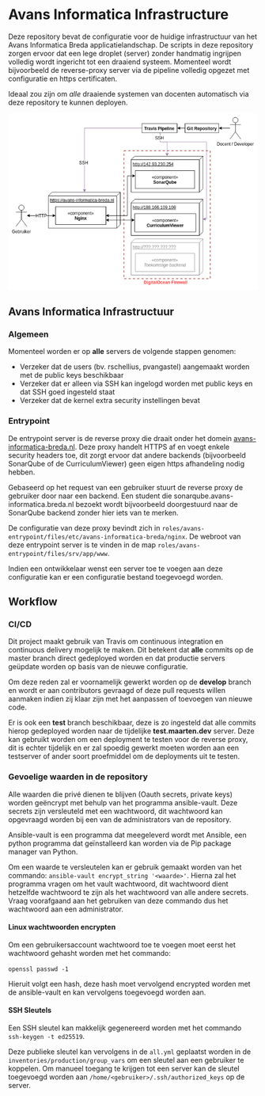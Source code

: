 # Avans Informatica Infrastructure

Deze repository bevat de configuratie voor de huidige infrastructuur van het Avans Informatica Breda 
applicatielandschap. De scripts in deze repository zorgen ervoor dat een lege droplet (server)
zonder handmatig ingrijpen volledig wordt ingericht tot een draaiend systeem. Momenteel wordt
bijvoorbeeld de reverse-proxy server via de pipeline volledig opgezet met configuratie
en https certificaten.

Ideaal zou zijn om _alle_ draaiende systemen van docenten automatisch via deze repository
te kunnen deployen.

![Infrastructuur diagram](docs/Avans_Infrastructure_Diagram.png?raw=true "Infrastructuur Diagram")

## Avans Informatica Infrastructuur

### Algemeen

Momenteel worden er op **alle** servers de volgende stappen genomen:
- Verzeker dat de users (bv. rschellius, pvangastel) aangemaakt worden met de public keys beschikbaar
- Verzeker dat er alleen via SSH kan ingelogd worden met public keys en dat SSH goed ingesteld staat
- Verzeker dat de kernel extra security instellingen bevat

### Entrypoint

De entrypoint server is de reverse proxy die draait onder het domein [avans-informatica-breda.nl](https://avans-informatica-breda.nl).
Deze proxy handelt HTTPS af en voegt enkele security headers toe, dit zorgt ervoor
dat andere backends (bijvoorbeeld SonarQube of de CurriculumViewer) geen eigen https
afhandeling nodig hebben.

Gebaseerd op het request van een gebruiker stuurt de reverse proxy
de gebruiker door naar een backend. Een student die 
sonarqube.avans-informatica.breda.nl bezoekt wordt bijvoorbeeld doorgestuurd naar de SonarQube backend
zonder hier iets van te merken. 

De configuratie van deze proxy bevindt zich in `roles/avans-entrypoint/files/etc/avans-informatica-breda/nginx`.
De webroot van deze entrypoint server is te vinden in de map `roles/avans-entrypoint/files/srv/app/www`.

Indien een ontwikkelaar wenst een server toe te voegen aan deze configuratie kan er een configuratie bestand
toegevoegd worden.

## Workflow

### CI/CD

Dit project maakt gebruik van Travis om continuous integration en continuous delivery
mogelijk te maken. Dit betekent dat **alle** commits op de master branch direct
gedeployed worden en dat productie servers geüpdate worden op basis van de
nieuwe configuratie.

Om deze reden zal er voornamelijk gewerkt worden op de **develop** branch en wordt er aan
contributors gevraagd of deze pull requests willen aanmaken indien zij klaar zijn
met het aanpassen of toevoegen van nieuwe code.

Er is ook een **test** branch beschikbaar, deze is zo ingesteld dat alle commits hierop
gedeployed worden naar de tijdelijke **test.maarten.dev** server. Deze kan gebruikt
worden om een deployment te testen voor de reverse proxy, dit is echter tijdelijk
en er zal spoedig gewerkt moeten worden aan een testserver of ander
soort proefmiddel om de deployments uit te testen.

### Gevoelige waarden in de repository

Alle waarden die privé dienen te blijven (Oauth secrets, private keys) worden
geëncrypt met behulp van het programma ansible-vault. Deze secrets zijn versleuteld met een wachtwoord,
dit wachtwoord kan opgevraagd worden bij een van de administrators van de repository.

Ansible-vault is een programma dat meegeleverd wordt met Ansible, een python
programma dat geïnstalleerd kan worden via de Pip package manager van Python.

Om een waarde  te versleutelen kan er gebruik gemaakt worden van het commando:
`ansible-vault encrypt_string '<waarde>'`. Hierna zal het programma vragen om het 
vault wachtwoord, dit wachtwoord dient hetzelfde wachtwoord te zijn als het wachtwoord
van alle andere secrets. Vraag voorafgaand aan het gebruiken van deze commando dus
het wachtwoord aan een administrator.

#### Linux wachtwoorden encrypten

Om een gebruikersaccount wachtwoord toe te voegen moet eerst het wachtwoord gehasht worden
met het commando:

`openssl passwd -1`

Hieruit volgt een hash, deze hash moet vervolgend encrypted worden met de ansible-vault
en kan vervolgens toegevoegd worden aan.

#### SSH Sleutels

Een SSH sleutel kan makkelijk gegenereerd worden met het commando `ssh-keygen -t ed25519`.

Deze publieke sleutel kan vervolgens in de `all.yml` geplaatst worden in de `inventories/production/group_vars`
om een sleutel aan een gebruiker te koppelen. Om manueel toegang te krijgen tot een server
kan de sleutel toegevoegd worden aan `/home/<gebruiker>/.ssh/authorized_keys` op de server.
